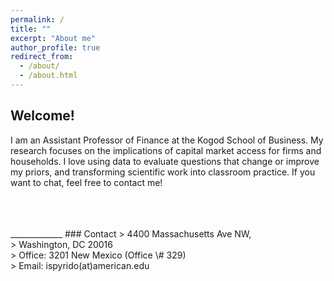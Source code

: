```yaml
---
permalink: /
title: ""
excerpt: "About me"
author_profile: true
redirect_from: 
  - /about/
  - /about.html
---
```


## Welcome!

I am an Assistant Professor of Finance at the Kogod School of Business. My research focuses on the implications of capital market access for firms and households. I love using data to evaluate questions that change or improve my priors, and transforming scientific work into classroom practice. If you want to chat, feel free to contact me!  

<br />
<br />
<br />
_____________
### Contact
> 4400 Massachusetts Ave NW, <br />
> Washington, DC 20016 <br />
> Office: 3201 New Mexico (Office \# 329) <br />
> Email: ispyrido(at)american.edu 
